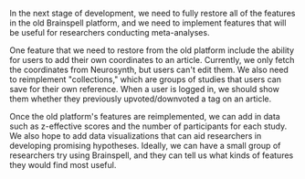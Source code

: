 In the next stage of development, we need to fully restore all of the features in the old Brainspell platform, and we need to implement features that will be useful for researchers conducting meta-analyses.

One feature that we need to restore from the old platform include the ability for users to add their own coordinates to an article. Currently, we only fetch the coordinates from Neurosynth, but users can't edit them. We also need to reimplement "collections," which are groups of studies that users can save for their own reference. When a user is logged in, we should show them whether they previously upvoted/downvoted a tag on an article.

Once the old platform's features are reimplemented, we can add in data such as z-effective scores and the number of participants for each study. We also hope to add data visualizations that can aid researchers in developing promising hypotheses. Ideally, we can have a small group of researchers try using Brainspell, and they can tell us what kinds of features they would find most useful.